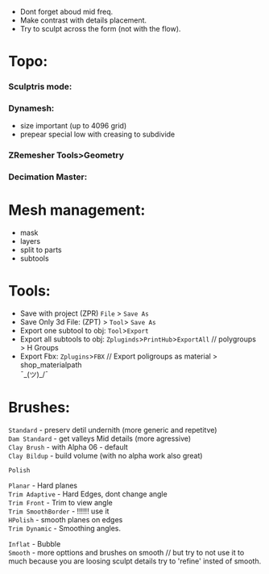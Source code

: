 - Dont forget aboud mid freq.  
- Make contrast with details placement.  
- Try to sculpt across the form (not with the flow).  

# Topo:  
### Sculptris mode:     

### Dynamesh:   
- size important (up to 4096 grid)  
- prepear special low with creasing to subdivide   

### ZRemesher Tools>Geometry  

### Decimation Master:  

# Mesh management:

- mask   
- layers   
- split to parts  
- subtools  

# Tools:
- Save with project (ZPR) `File` > `Save As`  
- Save Only 3d File: (ZPT) > `Tool`> `Save As`  
- Export one subtool to obj: `Tool`>`Export`   
- Export all subtools to obj: `Zpluginds`>`PrintHub`>`ExportAll`   // polygroups > H Groups  
- Export Fbx: `Zplugins`>`FBX`  // Export poligroups as material > shop_materialpath  
¯\_(ツ)_/¯   


# Brushes:
`Standard` - preserv detil undernith (more generic and repetitve)   
`Dam Standard`  - get valleys   Mid details  (more agressive)     
`Clay Brush` - with Alpha 06 - default   
`Clay Bildup` - build volume  (with no alpha work also great)  

`Polish`  
 
`Planar` - Hard planes   
`Trim Adaptive` - Hard Edges, dont change angle   
`Trim Front` - Trim to view angle   
`Trim SmoothBorder` - !!!!!! use it  
`HPolish` - smooth planes on edges  
`Trim Dynamic`   - Smoothing angles.  
  
`Inflat` - Bubble   
`Smooth` - more opttions and brushes on smooth   // but try to not use it to much because you are loosing sculpt details try to 'refine' insted of smooth.  

